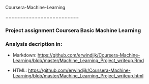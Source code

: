 Coursera-Machine-Learning

=========================



### Project assignment Coursera Basic Machine Learning



### Analysis decription in:

* Markdown: https://github.com/erwindijk/Coursera-Machine-Learning/blob/master/Machine_Learning_Project_writeup.Rmd

* HTML: https://github.com/erwindijk/Coursera-Machine-Learning/blob/master/Machine_Learning_Project_writeup.html


